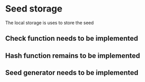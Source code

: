 # Seed storage
The local storage is uses to store the seed

## Check function needs to be implemented

## Hash function remains to be implemented

## Seed generator needs to be implemented